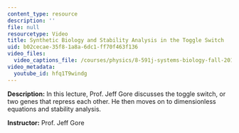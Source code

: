 ```yaml
---
content_type: resource
description: ''
file: null
resourcetype: Video
title: Synthetic Biology and Stability Analysis in the Toggle Switch
uid: b02cecae-35f8-1a8a-6dc1-ff70f463f136
video_files:
  video_captions_file: /courses/physics/8-591j-systems-biology-fall-2014/lecture-videos/synthetic-biology-and-stability-analysis-in-the-toggle-switch/hfq1T9windg.vtt
video_metadata:
  youtube_id: hfq1T9windg
---
```


**Description:** In this lecture, Prof. Jeff Gore discusses the toggle switch, or two genes that repress each other. He then moves on to dimensionless equations and stability analysis.

**Instructor:** Prof. Jeff Gore